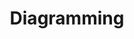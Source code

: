 ---
title: Diagramming
intro: Go from design to working code in a single step.
layout: tool-listing
---